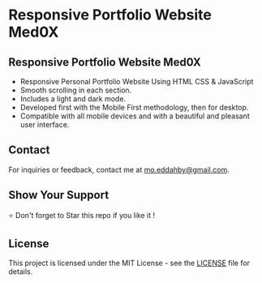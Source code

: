 # Responsive Portfolio Website Med0X

## Responsive Portfolio Website Med0X

- Responsive Personal Portfolio Website Using HTML CSS & JavaScript
- Smooth scrolling in each section.
- Includes a light and dark mode.
- Developed first with the Mobile First methodology, then for desktop.
- Compatible with all mobile devices and with a beautiful and pleasant user interface.

## Contact

For inquiries or feedback, contact me at mo.eddahby@gmail.com.

## Show Your Support

⭐️ Don't forget to Star this repo if you like it !

## License

This project is licensed under the MIT License - see the [LICENSE](LICENSE) file for details.
